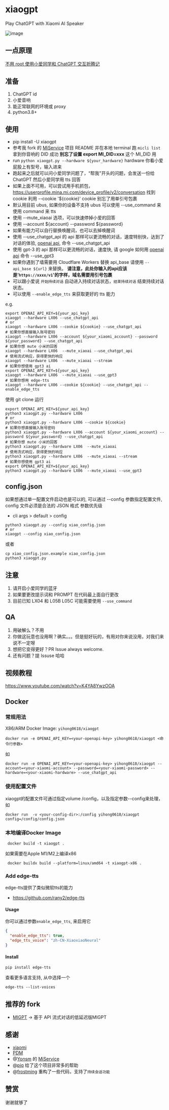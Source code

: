 # xiaogpt
Play ChatGPT with Xiaomi AI Speaker

![image](https://user-images.githubusercontent.com/15976103/220028375-c193a859-48a1-4270-95b6-ef540e54a621.png)


## 一点原理

[不用 root 使用小爱同学和 ChatGPT 交互折腾记](https://github.com/yihong0618/gitblog/issues/258)


## 准备

1. ChatGPT id
2. 小爱音响
3. 能正常联网的环境或 proxy
4. python3.8+

## 使用

- pip install -U xiaogpt
- 参考我 fork 的 [MiService](https://github.com/yihong0618/MiService) 项目 README 并在本地 terminal 跑 `micli list` 拿到你音响的 DID 成功 **别忘了设置 export MI_DID=xxx** 这个 MI_DID 用
- run `python xiaogpt.py --hardware ${your_hardware}` hardware 你看小爱屁股上有型号，输入进来
- 跑起来之后就可以问小爱同学问题了，“帮我"开头的问题，会发送一份给 ChatGPT 然后小爱同学用 tts 回答
- 如果上面不可用，可以尝试用手机抓包，https://userprofile.mina.mi.com/device_profile/v2/conversation 找到 cookie 利用 --cookie '${cookie}' cookie 别忘了用单引号包裹
- 默认用目前 ubus, 如果你的设备不支持 ubus 可以使用 --use_command 来使用 command 来 tts
- 使用 --mute_xiaoai 选项，可以快速停掉小爱的回答
- 使用 --account ${account} --password ${password}
- 如果有能力可以自行替换唤醒词，也可以去掉唤醒词
- 使用 --use_chatgpt_api 的 api 那样可以更流畅的对话，速度特别快，达到了对话的体验, [openai api](https://platform.openai.com/account/api-keys), 命令 --use_chatgpt_api
- 使用 gpt-3 的 api 那样可以更流畅的对话，速度快, 请 google 如何用 [openai api](https://platform.openai.com/account/api-keys) 命令 --use_gpt3
- 如果你遇到了墙需要用 Cloudflare Workers 替换 api_base 请使用 `--api_base ${url}` 来替换。  **请注意，此处你输入的api应该是'`https://xxxx/v1`'的字样，域名需要用引号包裹**
- 可以跟小爱说 `开始持续对话` 自动进入持续对话状态，`结束持续对话` 结束持续对话状态。
- 可以使用 `--enable_edge_tts` 来获取更好的 tts 能力

e.g.

```shell
export OPENAI_API_KEY=${your_api_key}
xiaogpt --hardware LX06 --use_chatgpt_api
# or
xiaogpt --hardware LX06 --cookie ${cookie} --use_chatgpt_api
# 如果你想直接输入账号密码
xiaogpt --hardware LX06 --account ${your_xiaomi_account} --password ${your_password} --use_chatgpt_api
# 如果你想 mute 小米的回答
xiaogpt --hardware LX06  --mute_xiaoai --use_chatgpt_api
# 使用流式响应，获得更快的响应
xiaogpt --hardware LX06  --mute_xiaoai --stream
# 如果你想使用 gpt3 ai
export OPENAI_API_KEY=${your_api_key}
xiaogpt --hardware LX06  --mute_xiaoai --use_gpt3
# 如果你想用 edge-tts
xiaogpt --hardware LX06 --cookie ${cookie} --use_chatgpt_api --enable_edge_tts
```
使用 git clone 运行

```shell
export OPENAI_API_KEY=${your_api_key}
python3 xiaogpt.py --hardware LX06
# or
python3 xiaogpt.py --hardware LX06 --cookie ${cookie}
# 如果你想直接输入账号密码
python3 xiaogpt.py --hardware LX06 --account ${your_xiaomi_account} --password ${your_password} --use_chatgpt_api
# 如果你想 mute 小米的回答
python3 xiaogpt.py --hardware LX06  --mute_xiaoai
# 使用流式响应，获得更快的响应
python3 xiaogpt.py --hardware LX06  --mute_xiaoai --stream
# 如果你想使用 gpt3 ai
export OPENAI_API_KEY=${your_api_key}
python3 xiaogpt.py --hardware LX06  --mute_xiaoai --use_gpt3
```

## config.json
如果想通过单一配置文件启动也是可以的, 可以通过 --config 参数指定配置文件, config 文件必须是合法的 JSON 格式
参数优先级
- cli args > default > config

```shell
python3 xiaogpt.py --config xiao_config.json
# or
xiaogpt --config xiao_config.json
```
或者
```shell
cp xiao_config.json.example xiao_config.json
python3 xiaogpt.py
```

## 注意

1. 请开启小爱同学的蓝牙
2. 如果要更改提示词和 PROMPT 在代码最上面自行更改
3. 目前已知 LX04 和 L05B L05C 可能需要使用 `--use_command`

## QA

1. 用破解么？不用
2. 你做这玩意也没用啊？确实。。。但是挺好玩的，有用对你来说没用，对我们来说不一定呀
3. 想把它变得更好？PR Issue always welcome.
4. 还有问题？提 Issuse 哈哈

## 视频教程
https://www.youtube.com/watch?v=K4YA8YwzOOA

## Docker

### 常规用法
X86/ARM Docker Image: `yihong0618/xiaogpt`

```shell
docker run -e OPENAI_API_KEY=<your-openapi-key> yihong0618/xiaogpt <命令行参数>
```

如

```shell
docker run -e OPENAI_API_KEY=<your-openapi-key> yihong0618/xiaogpt --account=<your-xiaomi-account> --password=<your-xiaomi-password> --hardware=<your-xiaomi-hardware> --use_chatgpt_api
```

### 使用配置文件
xiaogpt的配置文件可通过指定volume /config，以及指定参数--config来处理，如
```shell
docker run  -v <your-config-dir>:/config yihong0618/xiaogpt config=/config/config.json
```

### 本地编译Docker Image
```shell
 docker build -t xiaogpt .
```
如果需要在Apple M1/M2上编译x86
```shell
 docker buildx build --platform=linux/amd64 -t xiaogpt-x86 .
```

### Add edge-tts
edge-tts提供了类似微软tts的能力
- https://github.com/rany2/edge-tts

#### Usage
你可以通过参数`enable_edge_tts`, 来启用它
```json
{
  "enable_edge_tts": true,
  "edge_tts_voice": "zh-CN-XiaoxiaoNeural"
}
```

#### Install
```shell
pip install edge-tts
```
查看更多语言支持, 从中选择一个
```shell
edge-tts --list-voices
```

## 推荐的 fork

- [MIGPT](https://github.com/Afool4U/MIGPT) -> 基于 API 流式对话的低延迟版MIGPT

## 感谢

- [xiaomi](https://www.mi.com/)
- [PDM](https://pdm.fming.dev/latest/)
- @[Yonsm](https://github.com/Yonsm) 的 [MiService](https://github.com/Yonsm/MiService)
- @[pjq](https://github.com/pjq) 给了这个项目非常多的帮助
- @[frostming](https://github.com/frostming) 重构了一些代码，支持了`持续会话功能`

## 赞赏

谢谢就够了
